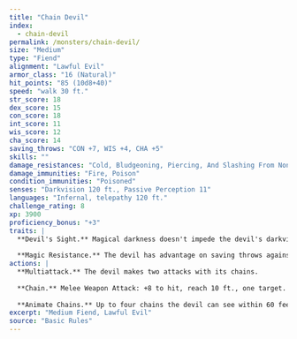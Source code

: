 ```yaml
---
title: "Chain Devil"
index:
  - chain-devil
permalink: /monsters/chain-devil/
size: "Medium"
type: "Fiend"
alignment: "Lawful Evil"
armor_class: "16 (Natural)"
hit_points: "85 (10d8+40)"
speed: "walk 30 ft."
str_score: 18
dex_score: 15
con_score: 18
int_score: 11
wis_score: 12
cha_score: 14
saving_throws: "CON +7, WIS +4, CHA +5"
skills: ""
damage_resistances: "Cold, Bludgeoning, Piercing, And Slashing From Nonmagical Weapons That Aren'T Silvered"
damage_immunities: "Fire, Poison"
condition_immunities: "Poisoned"
senses: "Darkvision 120 ft., Passive Perception 11"
languages: "Infernal, telepathy 120 ft."
challenge_rating: 8
xp: 3900
proficiency_bonus: "+3"
traits: |
  **Devil's Sight.** Magical darkness doesn't impede the devil's darkvision.
  
  **Magic Resistance.** The devil has advantage on saving throws against spells and other magical effects.
actions: |
  **Multiattack.** The devil makes two attacks with its chains.
  
  **Chain.** Melee Weapon Attack: +8 to hit, reach 10 ft., one target. Hit: 11 (2d6 + 4) slashing damage. The target is grappled (escape DC 14) if the devil isn't already grappling a creature. Until this grapple ends, the target is restrained and takes 7 (2d6) piercing damage at the start of each of its turns.
  
  **Animate Chains.** Up to four chains the devil can see within 60 feet of it magically sprout razor-edged barbs and animate under the devil's control, provided that the chains aren't being worn or carried. Each animated chain is an object with AC 20, 20 hit points, resistance to piercing damage, and immunity to psychic and thunder damage. When the devil uses Multiattack on its turn, it can use each animated chain to make one additional chain attack. An animated chain can grapple one creature of its own but can't make attacks while grappling. An animated chain reverts to its inanimate state if reduced to 0 hit points or if the devil is incapacitated or dies.  
excerpt: "Medium Fiend, Lawful Evil"
source: "Basic Rules"
---
```

